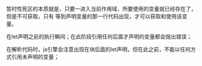 暂时性死区的本质就是，只要一进入当前作用域，所要使用的变量就已经存在了，但是不可获取，只有 等到声明变量的那一行代码出现，才可以获取和使用该变量。

在let声明之前的执行瞬间；在此阶段引用任何后面才声明的变量都会抛出错误；

在解析代码时，js引擎会注意出现在块后面的let声明，但在此之前，不能以任何方式引用未声明的变量；
